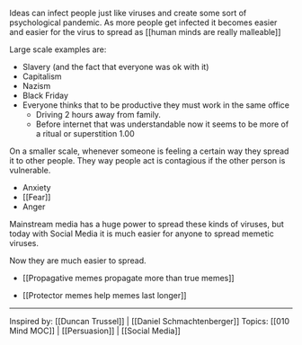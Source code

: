 Ideas can infect people just like viruses and create some sort of psychological pandemic. As more people get infected it becomes easier and easier for the virus to spread as [[human minds are really malleable]]

Large scale examples are:
- Slavery (and the fact that everyone was ok with it)
- Capitalism
- Nazism
- Black Friday
- Everyone thinks that to be productive they must work in the same office
    - Driving 2 hours away from family. 
    - Before internet that was understandable now it seems to be more of a ritual or superstition 1.00

On a smaller scale, whenever someone is feeling a certain way they spread it to other people. They way people act is contagious if the other person is vulnerable.
- Anxiety
- [[Fear]]
- Anger

Mainstream media has a huge power to spread these kinds of viruses, but today with Social Media it is much easier for anyone to spread memetic viruses.

Now they are much easier to spread. 

- [[Propagative memes propagate more than true memes]]

- [[Protector memes help memes last longer]]

-------------------

Inspired by: [[Duncan Trussel]] | [[Daniel Schmachtenberger]]
Topics: [[010 Mind MOC]] | [[Persuasion]] | [[Social Media]] 